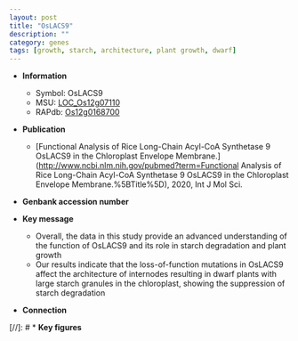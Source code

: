 ```yaml
---
layout: post
title: "OsLACS9"
description: ""
category: genes
tags: [growth, starch, architecture, plant growth, dwarf]
---
```


* **Information**  
    + Symbol: OsLACS9  
    + MSU: [LOC_Os12g07110](http://rice.uga.edu/cgi-bin/ORF_infopage.cgi?orf=LOC_Os12g07110)  
    + RAPdb: [Os12g0168700](http://rapdb.dna.affrc.go.jp/viewer/gbrowse_details/irgsp1?name=Os12g0168700)  

* **Publication**  
    + [Functional Analysis of Rice Long-Chain Acyl-CoA Synthetase 9 OsLACS9 in the Chloroplast Envelope Membrane.](http://www.ncbi.nlm.nih.gov/pubmed?term=Functional Analysis of Rice Long-Chain Acyl-CoA Synthetase 9 OsLACS9 in the Chloroplast Envelope Membrane.%5BTitle%5D), 2020, Int J Mol Sci.

* **Genbank accession number**  

* **Key message**  
    + Overall, the data in this study provide an advanced understanding of the function of OsLACS9 and its role in starch degradation and plant growth
    + Our results indicate that the loss-of-function mutations in OsLACS9 affect the architecture of internodes resulting in dwarf plants with large starch granules in the chloroplast, showing the suppression of starch degradation

* **Connection**  

[//]: # * **Key figures**  



